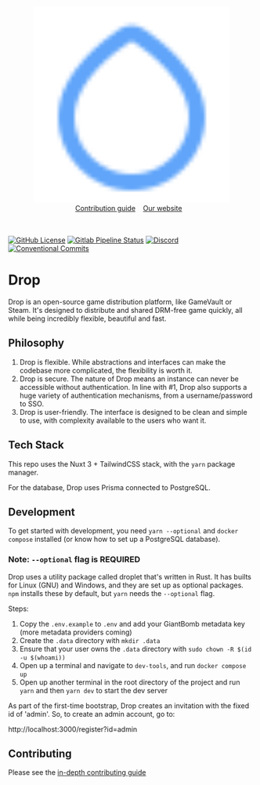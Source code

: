 <div align="center">
<img src="https://raw.githubusercontent.com/Drop-OSS/media-sources/refs/heads/main/drop.svg" width="400rem"/>
</div>
<div align="center">
	<a href="CONTRIBUTING.md">Contribution guide</a>&nbsp;&nbsp;&nbsp;
	<a href="https://deepcore.dev">Our website</a>&nbsp;&nbsp;&nbsp;
</div>
<br>
<br>

[![GitHub License](https://img.shields.io/github/license/Drop-OSS/drop-app)](LICENSE)
[![Gitlab Pipeline Status](https://img.shields.io/gitlab/pipeline-status/drop-oss%2Fdrop?gitlab_url=https%3A%2F%2Flab.deepcore.dev)](https://lab.deepcore.dev/drop-oss/drop/-/pipelines)
[![Discord](https://img.shields.io/discord/1291622805124812871?label=discord)](https://discord.gg/ZVGggfXN)
[![Conventional Commits](https://img.shields.io/badge/Conventional%20Commits-1.0.0-%23FE5196?logo=conventionalcommits&logoColor=white)](https://conventionalcommits.org)

# Drop

Drop is an open-source game distribution platform, like GameVault or Steam. It's designed to distribute and shared DRM-free game quickly, all while being incredibly flexible, beautiful and fast.

## Philosophy

1. Drop is flexible. While abstractions and interfaces can make the codebase more complicated, the flexibility is worth it.
2. Drop is secure. The nature of Drop means an instance can never be accessible without authentication. In line with #1, Drop also supports a huge variety of authentication mechanisms, from a username/password to SSO.
3. Drop is user-friendly. The interface is designed to be clean and simple to use, with complexity available to the users who want it.

## Tech Stack

This repo uses the Nuxt 3 + TailwindCSS stack, with the `yarn` package manager.

For the database, Drop uses Prisma connected to PostgreSQL.

## Development

To get started with development, you need `yarn --optional` and `docker compose` installed (or know how to set up a PostgreSQL database).

### Note: `--optional` flag is **REQUIRED**

Drop uses a utility package called droplet that's written in Rust. It has builts for Linux (GNU) and Windows, and they are set up as optional packages. `npm` installs these by default, but `yarn` needs the `--optional` flag.

Steps:

1. Copy the `.env.example` to `.env` and add your GiantBomb metadata key (more metadata providers coming)
2. Create the `.data` directory with `mkdir .data`
3. Ensure that your user owns the `.data` directory with `sudo chown -R $(id -u $(whoami))`
4. Open up a terminal and navigate to `dev-tools`, and run `docker compose up`
5. Open up another terminal in the root directory of the project and run `yarn` and then `yarn dev` to start the dev server

As part of the first-time bootstrap, Drop creates an invitation with the fixed id of 'admin'. So, to create an admin account, go to:

http://localhost:3000/register?id=admin

## Contributing

Please see the [in-depth contributing guide](CONTRIBUTING.md)
